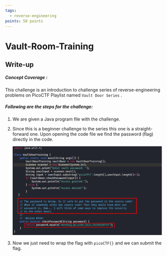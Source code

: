 ```yaml
---
tags:
  - reverse-engineering
points: 50 points
---
```

# Vault-Room-Training

## Write-up
##### Concept Coverage :
This challenge is an introduction to challenge series of reverse-engineering problems on PicoCTF  Playlist named `Vault Door Series` .

##### Following are the steps for the challenge: 
1. We are given a Java program file with the challenge.
2. Since this is a beginner challenge to the series this one is a straight-forward one. Upon opening the code file we find the password (flag) directly in the code.
    
    ![flag](./assets/vault-door-training/flag.png)
    
3. Now we just need to wrap the flag with `picoCTF{}` and we can submit the flag.